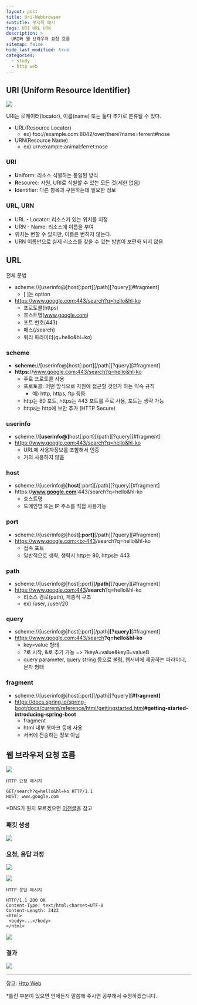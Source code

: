 ```yaml
---
layout: post
title: Uri-Webbrowser
subtitle: 부제목 예시
tags: URI URL URN
description: >
  URI와 웹 브라우저 요청 흐름
sitemap: false
hide_last_modified: true
categories:
  - study
  - http web
---
```


## URI (Uniform Resource Identifier)

![](/assets//img/blog/study/http-web/uw_1.PNG)

URI는 로케이터(locator), 이름(name) 또는 둘다 추가로 분류될 수 있다.

- URL(Resource Locator)
  - ex) foo://example.com:8042/over/there?name=ferrent#nose
- URN(Resource Name)
  - ex) urn:example:animal:ferret:nose

### URI
- <b>U</b>niform: 리소스 식별하는 통일된 방식
- <b>R</b>esourec: 자원, URI로 식별할 수 있는 모든 것(제한 없음)
- <b>I</b>dentifier: 다른 항목과 구분하는데 필요한 정보

### URL, URN
- URL - Locator: 리소스가 있는 위치를 지정
- URN - Name: 리소스에 이름을 부여
- 위치는 변할 수 있지만, 이름은 변하지 않는다.
- URN 이름만으로 실제 리소스를 찾을 수 있는 방법이 보편화 되지 않음

## URL
전체 문법
- scheme://[userinfo@]host[:port][/path][?query][#fragment]
  - [ ]는 option
- https://www.google.com:443/search?q=hello&hl-ko
  - 프로토콜(https)
  - 호스트명(www.google.com)
  - 포트 번호(443)
  - 패스(/search)
  - 쿼리 파라미터(q=hello&hl=ko)

### scheme
- <b>scheme:</b>//[userinfo@]host[:port][/path][?query][#fragment]
- <b>https:</b>//www.google.com:443/search?q=hello&hl-ko
  - 주로 프로토콜 사용
  - 프로토콜: 어떤 방식으로 자원에 접근할 것인가 하는 약속 규칙
    - 예) http, https, ftp 등등
  - http는 80 포트, https는 443 포트를 주로 사용, 포트는 생략 가능
  - https는 http에 보안 추가 (HTTP Secure)

### userinfo
- scheme://<b>[userinfo@]</b>host[:port][/path][?query][#fragment]
- https://www.google.com:443/search?q=hello&hl-ko
  - URL에 사용자정보를 포함해서 인증
  - 거의 사용하지 않음

### host
- scheme://[userinfo@]<b>host</b>[:port][/path][?query][#fragment]
- https://<b>www.google.com</b>:443/search?q=hello&hl-ko
  - 호스트명
  - 도메인명 또는 IP 주소를 직접 사용가능

### port
- scheme://[userinfo@]host<b>[:port]</b>[/path][?query][#fragment]
- https://www.google.com:<b>443</b>/search?q=hello&hl-ko
  - 접속 포트
  - 일반적으로 생략, 생략시 http는 80, https는 443

### path
- scheme://[userinfo@]host[:port]<b>[/path]</b>[?query][#fragment]
- https://www.google.com:443<b>/search</b>?q=hello&hl-ko
  - 리소스 경로(path), 계층적 구조
  - ex) /user, /user/20

### query
- scheme://[userinfo@]host[:port][/path]<b>[?query]</b>[#fragment]
- https://www.google.com:443/search<b>?q=hello&hl-ko</b>
  - key=value 형태
  - ?로 시작, &로 추가 가능 => ?keyA=value&keyB=valueB
  - query parameter, query string 등으로 불림, 웹서버에 제공하는 파라미터, 문자 형태

### fragment
- scheme://[userinfo@]host[:port][/path][?query]<b>[#fragment]</b>
- https://docs.spring.io/spring-boot/docs/current/reference/html/gettingstarted.html<b>#getting-started-introducing-spring-boot</b>
  - fragment
  - html 내부 북마크 등에 사용
  - 서버에 전송하는 정보 아님

## 웹 브라우저 요청 흐름

![](/assets//img/blog/study/http-web/uw_2.PNG)

```
HTTP 요청 메시지

GET/search?q=hello&hl=ko HTTP/1.1
HOST: www.google.com
```

*DNS가 뭔지 모르겠으면 [이전글]을 참고

[이전글]:https://parkmuhyeun.github.io/study/http%20web/2022-03-27-Internet-Network/#dns

### 패킷 생성

![](/assets//img/blog/study/http-web/uw_4.PNG)

### 요청, 응답 과정

![](/assets//img/blog/study/http-web/uw_3.PNG)

![](/assets//img/blog/study/http-web/uw_5.PNG)

```
HTTP 응답 메시지

HTTP/1.1 200 OK
Content-Type: text/html;charset=UTF-8
Content-Length: 3423
<html>
 <body>...</body>
</html>
```
![](/assets//img/blog/study/http-web/uw_6.PNG)

### 결과 

![](/assets//img/blog/study/http-web/uw_7.PNG)

---

참고:
[Http Web](https://www.inflearn.com/course/http-%EC%9B%B9-%EB%84%A4%ED%8A%B8%EC%9B%8C%ED%81%AC#)

*틀린 부분이 있으면 언제든지 말씀해 주시면 공부해서 수정하겠습니다.